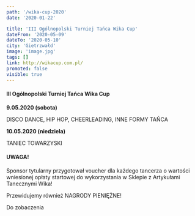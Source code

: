 ```yaml
---
path: '/wika-cup-2020'
date: '2020-01-22'

title: 'III Ogólnopolski Turniej Tańca Wika Cup'
dateFrom: '2020-05-09'
dateTo: '2020-05-10'
city: 'Gietrzwałd'
image: 'image.jpg'
tags: []
link: http://wikacup.com.pl/
promoted: false
visible: true
---
```

#### III Ogólnopolski Turniej Tańca Wika Cup

**9.05.2020 (sobota)**

DISCO DANCE, HIP HOP, CHEERLEADING, INNE FORMY TAŃCA

**10.05.2020 (niedziela)**

TANIEC TOWARZYSKI

#### UWAGA!

Sponsor tytularny przygotował voucher dla każdego tancerza o wartości wniesionej opłaty startowej do wykorzystania w Sklepie z Artykułami Tanecznymi Wika!

Przewidujemy również NAGRODY PIENIĘŻNE!

Do zobaczenia